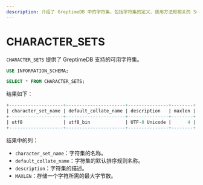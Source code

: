 ```yaml
---
description: 介绍了 GreptimeDB 中的字符集，包括字符集的定义、使用方法和相关的 SQL 查询示例。
---
```


# CHARACTER_SETS

`CHARACTER_SETS` 提供了 GreptimeDB 支持的可用字符集。

```sql
USE INFORMATION_SCHEMA;

SELECT * FROM CHARACTER_SETS;
```

结果如下：

```sql
+--------------------+----------------------+---------------+--------+
| character_set_name | default_collate_name | description   | maxlen |
+--------------------+----------------------+---------------+--------+
| utf8               | utf8_bin             | UTF-8 Unicode |      4 |
+--------------------+----------------------+---------------+--------+
```

结果中的列：

* `character_set_name`：字符集的名称。
* `default_collate_name`：字符集的默认排序规则名称。
* `description`：字符集的描述。
* `MAXLEN`：存储一个字符所需的最大字节数。
